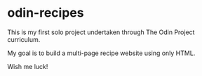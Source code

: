 # odin-recipes

This is my first solo project undertaken through The Odin Project curriculum.

My goal is to build a multi-page recipe website using only HTML.

Wish me luck!